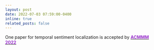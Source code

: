 ```yaml
---
layout: post
date: 2022-07-03 07:59:00-0400
inline: true
related_posts: false
---
```

One paper for temporal sentiment localization is accepted by [<b><font color=DarkOrchid>ACMMM 2022</font></b>](https://dl.acm.org/doi/abs/10.1145/3503161.3548007)

